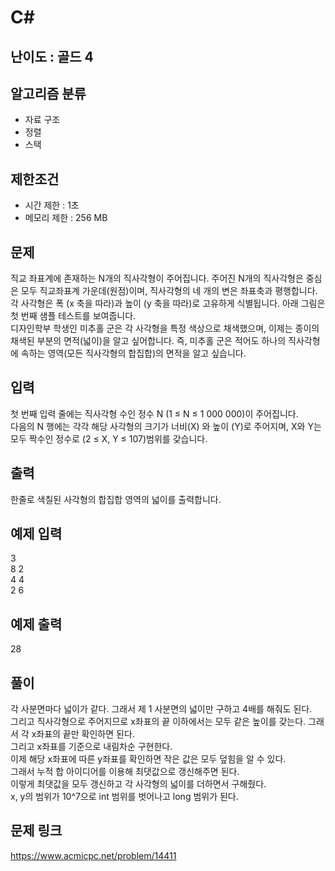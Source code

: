 # C#

## 난이도 : 골드 4

## 알고리즘 분류
  - 자료 구조
  - 정렬
  - 스택

## 제한조건
  - 시간 제한 : 1초
  - 메모리 제한 : 256 MB

## 문제
직교 좌표계에 존재하는 N개의 직사각형이 주어집니다. 주어진 N개의 직사각형은 중심은 모두 직교좌표계 가운데(원점)이며, 직사각형의 네 개의 변은 좌표축과 평행합니다. 각 사각형은 폭 (x 축을 따라)과 높이 (y 축을 따라)로 고유하게 식별됩니다. 아래 그림은 첫 번째 샘플 테스트를 보여줍니다.<br/>
디자인학부 학생인 미추홀 군은 각 사각형을 특정 색상으로 채색했으며, 이제는 종이의 채색된 부분의 면적(넓이)을 알고 싶어합니다. 즉, 미추홀 군은 적어도 하나의 직사각형에 속하는 영역(모든 직사각형의 합집합)의 면적을 알고 싶습니다.<br/>


## 입력
첫 번째 입력 줄에는 직사각형 수인 정수 N (1 ≤ N ≤ 1 000 000)이 주어집니다.<br/>
다음의 N 행에는 각각 해당 사각형의 크기가 너비(X) 와 높이 (Y)로 주어지며, X와 Y는 모두  짝수인 정수로 (2 ≤ X, Y ≤ 107)범위를 갖습니다.<br/>


## 출력
한줄로 색칠된 사각형의 합집합 영역의 넓이를 출력합니다.<br/>


## 예제 입력
3<br/>
8 2<br/>
4 4<br/>
2 6<br/>


## 예제 출력
28<br/>


## 풀이
각 사분면마다 넓이가 같다. 그래서 제 1 사분면의 넓이만 구하고 4배를 해줘도 된다.<br/>
그리고 직사각형으로 주어지므로 x좌표의 끝 이하에서는 모두 같은 높이를 갖는다. 그래서 각 x좌표의 끝만 확인하면 된다.<br/>
그리고 x좌표를 기준으로 내림차순 구현한다.<br/>
이제 해당 x좌표에 따른 y좌표를 확인하면 작은 값은 모두 덮힘을 알 수 있다.<br/>
그래서 누적 합 아이디어를 이용해 최댓값으로 갱신해주면 된다.<br/>
이렇게 최댓값을 모두 갱신하고 각 사각형의 넓이를 더하면서 구해줬다.<br/>
x, y의 범위가 10^7으로 int 범위를 벗어나고 long 범위가 된다.<br/>


## 문제 링크
https://www.acmicpc.net/problem/14411